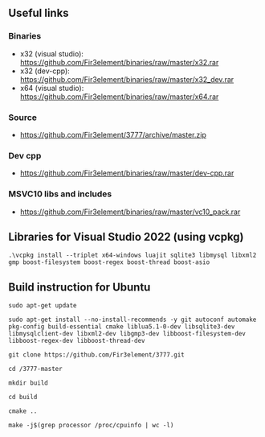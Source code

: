 ## Useful links
### Binaries
- x32 (visual studio): https://github.com/Fir3element/binaries/raw/master/x32.rar
- x32 (dev-cpp): https://github.com/Fir3element/binaries/raw/master/x32_dev.rar
- x64 (visual studio): https://github.com/Fir3element/binaries/raw/master/x64.rar

### Source
- https://github.com/Fir3element/3777/archive/master.zip

### Dev cpp
- https://github.com/Fir3element/binaries/raw/master/dev-cpp.rar

### MSVC10 libs and includes
- https://github.com/Fir3element/binaries/raw/master/vc10_pack.rar

## Libraries for Visual Studio 2022 (using vcpkg)

```
.\vcpkg install --triplet x64-windows luajit sqlite3 libmysql libxml2 gmp boost-filesystem boost-regex boost-thread boost-asio
```

## Build instruction for Ubuntu

```
sudo apt-get update
```

```
sudo apt-get install --no-install-recommends -y git autoconf automake pkg-config build-essential cmake liblua5.1-0-dev libsqlite3-dev libmysqlclient-dev libxml2-dev libgmp3-dev libboost-filesystem-dev libboost-regex-dev libboost-thread-dev
```

```
git clone https://github.com/Fir3element/3777.git
```

```
cd /3777-master
```

```
mkdir build
```

```
cd build
```

```
cmake ..
```

```
make -j$(grep processor /proc/cpuinfo | wc -l)
```
